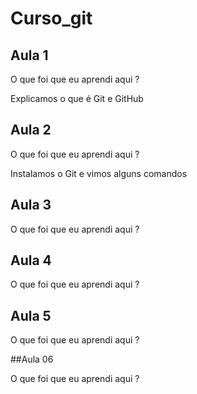 # Curso_git

## Aula 1

O que foi que eu aprendi aqui ?

Explicamos o que é Git e GitHub

## Aula 2

O que foi que eu aprendi aqui ?

Instalamos o Git e vimos alguns comandos 

## Aula 3

O que foi que eu aprendi aqui ?

## Aula 4

O que foi que eu aprendi aqui ?

## Aula 5

O que foi que eu aprendi aqui ?

##Aula 06

O que foi que eu aprendi aqui ?
